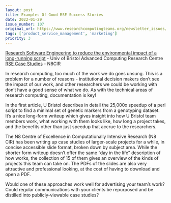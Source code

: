 ```yaml
---
layout: post
title: Examples Of Good RSE Success Stories
date: 2022-01-29
issue_number: 107
original_url: https://www.researchcomputingteams.org/newsletter_issues/0107
tags: ['product_service_management', 'marketing']
priority: 3
---
```


<!-- markdownlint-disable MD033 -->
<!-- markdownlint-disable MD041 -->
<!-- markdownlint-disable MD049 -->

[Research Software Engineering to reduce the environmental impact of a long-running script](https://bristol.ac.uk/acrc/research-software-engineering/case-studies/minimalmarkers/) - Univ of Bristol Advanced Computing Research Centre<br/>
[RSE Case Studies](https://n8cir.org.uk/supporting-research/rse/case-studies/) - N8CIR

In research computing, too much of the work we do goes unsung.  This is a problem for a number of reasons - institutional decision makers don’t see the impact of our work, and other researchers we could be working with don’t have a good sense of what we do.  As with the technical areas of research computing, documentation is key!

In the first article, U Bristol describes in detail the 25,000x speedup of a perl script to find a minimal set of genetic markers from a genotyping dataset.  It’s a nice long-form writeup which gives insight into how U Bristol team members work, what working with them looks like, how long a project takes, and the benefits other than just speedup that accrue to the researchers.

The N8 Centre of Excellence in Computationally Intensive Research (N8 CIR) has been writing up case studies of larger-scale projects for a while, in concise accessible slide format, broken down by subject area.  While the shorter form writeup doesn’t offer the same “day in the life” description of how works, the collection of 15 of them gives an overview of the kinds of projects this team can take on.  The PDFs of the slides are also very attractive and professional looking, at the cost of having to download and open a PDF.

Would one of these approaches work well for advertising your team’s work?  Could regular communications with your clients be repurposed and be distilled into publicly-viewable case studies?
